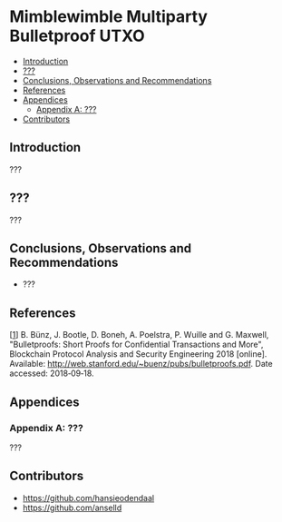 # Mimblewimble Multiparty Bulletproof UTXO

- [Introduction](#introduction)
- [???](#???)
- [Conclusions, Observations and Recommendations](#conclusions-observations-and-recommendations)
- [References](#references)
- [Appendices](#appendices)
  - [Appendix A: ???](#appendix-a-???)
- [Contributors](#contributors)



## Introduction

???



## ???

???



## Conclusions, Observations and Recommendations

- ???



## References

[[1]] B. Bünz, J. Bootle, D. Boneh, A. Poelstra, P. Wuille and G. Maxwell, "Bulletproofs: Short Proofs for Confidential Transactions and More", Blockchain Protocol Analysis and Security Engineering 2018 [online]. Available: <http://web.stanford.edu/~buenz/pubs/bulletproofs.pdf>. Date accessed: 2018&#8209;09&#8209;18.

[1]: http://web.stanford.edu/~buenz/pubs/bulletproofs.pdf "Bulletproofs: Short Proofs for Confidential Transactions and 
More" 




## Appendices

### Appendix A: ???

??? 



## Contributors

- <https://github.com/hansieodendaal>
- <https://github.com/anselld>

